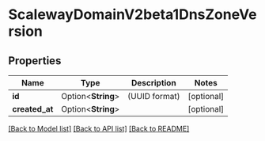 # ScalewayDomainV2beta1DnsZoneVersion

## Properties

Name | Type | Description | Notes
------------ | ------------- | ------------- | -------------
**id** | Option<**String**> | (UUID format) | [optional]
**created_at** | Option<**String**> |  | [optional]

[[Back to Model list]](../README.md#documentation-for-models) [[Back to API list]](../README.md#documentation-for-api-endpoints) [[Back to README]](../README.md)


